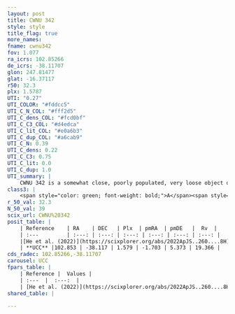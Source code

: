 ```yaml
---
layout: post
title: CWNU 342
style: style
title_flag: true
more_names: 
fname: cwnu342
fov: 1.077
ra_icrs: 102.85266
de_icrs: -38.11707
glon: 247.81477
glat: -16.37117
r50: 32.3
plx: 1.5787
UTI: "0.27"
UTI_COLOR: "#fddcc5"
UTI_C_N_COL: "#fff2d5"
UTI_C_dens_COL: "#fcd0bf"
UTI_C_C3_COL: "#d4edca"
UTI_C_lit_COL: "#e0a6b3"
UTI_C_dup_COL: "#a6cab9"
UTI_C_N: 0.39
UTI_C_dens: 0.22
UTI_C_C3: 0.75
UTI_C_lit: 0.0
UTI_C_dup: 1.0
UTI_summary: |
    CWNU 342 is a somewhat close, poorly populated, very loose object of high C3 quality. It was recently reported in the literature.
class3: |
    <span style="color: green; font-weight: bold;">A</span><span style="color: #FFC300; font-weight: bold;">B</span>
r_50_val: 32.3
N_50_val: 39
scix_url: CWNU%20342
posit_table: |
    | Reference    | RA    | DEC   | Plx  | pmRA  | pmDE   |  Rv  |
    | :---         | :---: | :---: | :---: | :---: | :---: | :---: |
    |[He et al. (2022)](https://scixplorer.org/abs/2022ApJS..260....8H) | 102.893 | -38.127 | 1.58 | -1.59 | 5.4 | 41.7 |
    | **UCC** |102.853 | -38.117 | 1.579 | -1.703 | 5.373 | 19.366 | 
cds_radec: 102.85266,-38.11707
carousel: UCC
fpars_table: |
    | Reference |  Values |
    | :---  |  :---:  |
    | [He et al. (2022)](https://scixplorer.org/abs/2022ApJS..260....8H) | `AG=0.35, m-M=8.5, logAge=9.0, Z=0.004` |
shared_table: |
    
---
```

